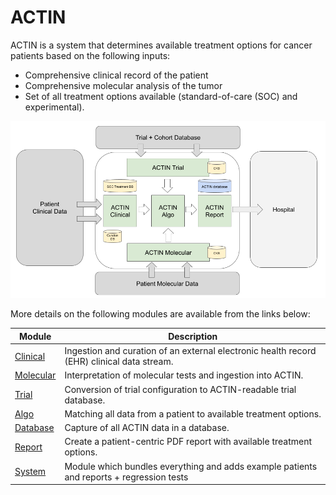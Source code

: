 # ACTIN

ACTIN is a system that determines available treatment options for cancer patients based on the following inputs:

- Comprehensive clinical record of the patient
- Comprehensive molecular analysis of the tumor
- Set of all treatment options available (standard-of-care (SOC) and experimental).

![ACTIN System](system/src/main/resources/actin_system.png)

More details on the following modules are available from the links below:

| Module                 | Description                                                                                |
|------------------------|--------------------------------------------------------------------------------------------|
| [Clinical](clinical)   | Ingestion and curation of an external electronic health record (EHR) clinical data stream. |
| [Molecular](molecular) | Interpretation of molecular tests and ingestion into ACTIN.                                |
| [Trial](trial)         | Conversion of trial configuration to ACTIN-readable trial database.                        |
| [Algo](algo)           | Matching all data from a patient to available treatment options.                           |
| [Database](database)   | Capture of all ACTIN data in a database.                                                   |
| [Report](report)       | Create a patient-centric PDF report with available treatment options.                      |
| [System](system)       | Module which bundles everything and adds example patients and reports + regression tests   |

